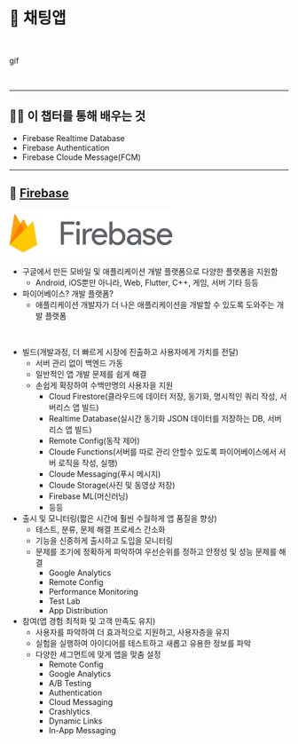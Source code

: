 # 📢 채팅앱

<br>

gif

<br>

---
## 💪🏻 이 챕터를 통해 배우는 것
- Firebase Realtime Database
- Firebase Authentication
- Firebase Cloude Message(FCM)

---
## 📌 [Firebase](https://firebase.google.com/?hl=ko)

![img.png](firebase.png)

- 구글에서 만든 모바일 및 애플리케이션 개발 플랫폼으로 다양한 플랫폼을 지원함
  - Android, iOS뿐만 아니라, Web, Flutter, C++, 게임, 서버 기타 등등
- 파이어베이스? 개발 플랫폼?
  - 애플리케이션 개발자가 더 나은 애플리케이션을 개발할 수 있도록 도와주는 개발 플랫폼

<br>

- 빌드(개발과정, 더 빠르게 시장에 진출하고 사용자에게 가치를 전달)
  - 서버 관리 없이 백엔드 가동
  - 일반적인 앱 개발 문제를 쉽게 해결
  - 손쉽게 확장하여 수백만명의 사용자을 지원
    - Cloud Firestore(클라우드에 데이터 저장, 동기화, 명시적인 쿼리 작성, 서버리스 앱 빌드)
    - Realtime Database(실시간 동기화 JSON 데이터를 저장하는 DB, 서버리스 앱 빌드)
    - Remote Config(동작 제어)
    - Cloude Functions(서버를 따로 관리 안할수 있도록 파이어베이스에서 서버 로직을 작성, 실행)
    - Cloude Messaging(푸시 메시지)
    - Cloude Storage(사진 및 동영상 저장)
    - Firebase ML(머신러닝)
    - 등등
- 출시 및 모니터링(짧은 시간에 훨씬 수월하게 앱 품질을 향상)
  - 테스트, 분류, 문제 해결 프로세스 간소화
  - 기능을 신중하게 출시하고 도입을 모니터링
  - 문제를 조기에 정확하게 파악하여 우선순위를 정하고 안정성 및 성능 문제를 해결
    - Google Analytics
    - Remote Config
    - Performance Monitoring
    - Test Lab
    - App Distribution
- 참여(앱 경험 최적화 및 고객 만족도 유지)
  - 사용자를 파악하여 더 효과적으로 지원하고, 사용자층을 유지
  - 실험을 실행하여 아이디어를 테스트하고 새롭고 유용한 정보를 파악
  - 다양한 세그먼트에 맞게 앱을 맞춤 설정
    - Remote Config
    - Google Analytics
    - A/B Testing
    - Authentication
    - Cloud Messaging
    - Crashlytics
    - Dynamic Links
    - In-App Messaging